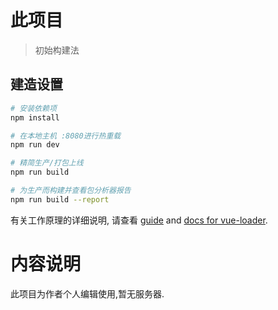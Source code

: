 # 此项目

> 初始构建法

## 建造设置

``` bash
# 安装依赖项
npm install

# 在本地主机 :8080进行热重载
npm run dev

# 精简生产/打包上线
npm run build

# 为生产而构建并查看包分析器报告
npm run build --report
```

有关工作原理的详细说明, 请查看 [guide](http://vuejs-templates.github.io/webpack/) and [docs for vue-loader](http://vuejs.github.io/vue-loader).

# 内容说明

此项目为作者个人编辑使用,暂无服务器.